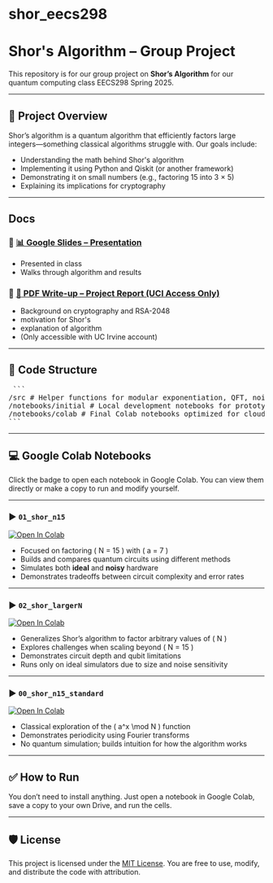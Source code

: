 # shor_eecs298

# Shor's Algorithm – Group Project

This repository is for our group project on **Shor’s Algorithm** for our quantum computing class EECS298 Spring 2025.

---

## 🧠 Project Overview

Shor’s algorithm is a quantum algorithm that efficiently factors large integers—something classical algorithms struggle with. Our goals include:

- Understanding the math behind Shor's algorithm
- Implementing it using Python and Qiskit (or another framework)
- Demonstrating it on small numbers (e.g., factoring 15 into 3 × 5)
- Explaining its implications for cryptography

---

## Docs

### 🔹 [📊 Google Slides – Presentation](https://docs.google.com/presentation/d/1VNeY83Y_1_JY5Fi1vOkatUCXGv3TuXXlTg1dWm2p758/edit?usp=sharing)

- Presented in class
- Walks through algorithm and results

### 🔹 [📝 PDF Write-up – Project Report (UCI Access Only)](https://drive.google.com/file/d/1ry9wVSpGH0Zo0eLWq7UjSsTx3Vzv8yyF/view?usp=sharing)

- Background on cryptography and RSA-2048
- motivation for Shor's
- explanation of algorithm
- (Only accessible with UC Irvine account)

---

## 🧪 Code Structure

<pre> ```
/src # Helper functions for modular exponentiation, QFT, noise models, etc.
/notebooks/initial # Local development notebooks for prototyping
/notebooks/colab # Final Colab notebooks optimized for cloud execution
``` </pre>

---

## 💻 Google Colab Notebooks

Click the badge to open each notebook in Google Colab. You can view them directly or make a copy to run and modify yourself.

---

### ▶️ `01_shor_n15`

[![Open In Colab](https://colab.research.google.com/assets/colab-badge.svg)](https://colab.research.google.com/drive/1sBf3nyACTdpnbdwpm-SnqV1_KtBmWeVM?usp=sharing)

- Focused on factoring \( N = 15 \) with \( a = 7 \)
- Builds and compares quantum circuits using different methods
- Simulates both **ideal** and **noisy** hardware
- Demonstrates tradeoffs between circuit complexity and error rates

---

### ▶️ `02_shor_largerN`

[![Open In Colab](https://colab.research.google.com/assets/colab-badge.svg)](https://colab.research.google.com/drive/12GVp5INgQkzvtxAxOe5UirsOMJ2ukQuh?usp=sharing)

- Generalizes Shor’s algorithm to factor arbitrary values of \( N \)
- Explores challenges when scaling beyond \( N = 15 \)
- Demonstrates circuit depth and qubit limitations
- Runs only on ideal simulators due to size and noise sensitivity

---

### ▶️ `00_shor_n15_standard`

[![Open In Colab](https://colab.research.google.com/assets/colab-badge.svg)](https://colab.research.google.com/drive/1rkwGLca1b-1Yj_9WUru1sdVEtfXOW_07?usp=sharing)

- Classical exploration of the \( a^x \mod N \) function
- Demonstrates periodicity using Fourier transforms
- No quantum simulation; builds intuition for how the algorithm works

---

## ✅ How to Run

You don’t need to install anything. Just open a notebook in Google Colab, save a copy to your own Drive, and run the cells.

---

## 🛡️ License

This project is licensed under the [MIT License](LICENSE). You are free to use, modify, and distribute the code with attribution.
